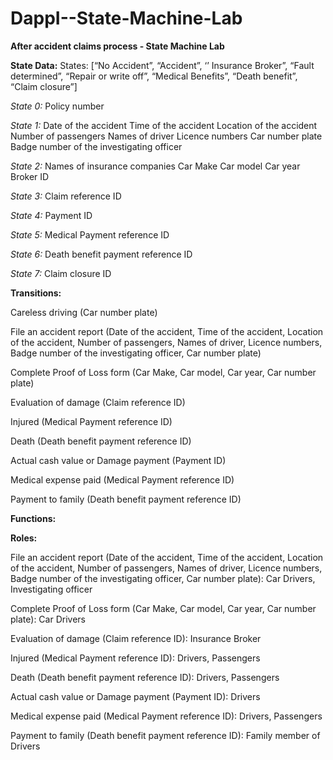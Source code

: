 # DappI--State-Machine-Lab
**After accident claims process - State Machine Lab**

**State Data:**
States: [“No Accident”, “Accident”, ‘’ Insurance Broker”, “Fault determined”, “Repair or write off”, “Medical Benefits”, “Death benefit”, “Claim closure”]

_State 0:_
Policy number

_State 1:_
Date of the accident
Time of the accident
Location of the accident
Number of passengers
Names of driver
Licence numbers
Car number plate
Badge number of the investigating officer

_State 2:_
Names of insurance companies
Car Make
Car model
Car year
Broker ID

_State 3:_
Claim reference ID

_State 4:_
Payment ID

_State 5:_
Medical Payment reference ID

_State 6:_
Death benefit payment reference ID

_State 7:_
Claim closure ID



**Transitions:**

Careless driving (Car number plate)

File an accident report (Date of the accident, Time of the accident, Location of the accident, Number of passengers, Names of driver, Licence numbers, Badge number of the investigating officer, Car number plate)

Complete Proof of Loss form (Car Make, Car model, Car year, Car number plate)		

Evaluation of damage (Claim reference ID)

Injured (Medical Payment reference ID) 

Death (Death benefit payment reference ID)

Actual cash value or Damage payment (Payment ID)

Medical expense paid (Medical Payment reference ID) 

Payment to family (Death benefit payment reference ID)

**Functions:**

**Roles:**

File an accident report (Date of the accident, Time of the accident, Location of the accident, Number of passengers, Names of driver, Licence numbers, Badge number of the investigating officer, Car number plate): Car Drivers, Investigating officer

Complete Proof of Loss form (Car Make, Car model, Car year, Car number plate): Car Drivers

Evaluation of damage (Claim reference ID): Insurance Broker

Injured (Medical Payment reference ID): Drivers, Passengers

Death (Death benefit payment reference ID): Drivers, Passengers

Actual cash value or Damage payment (Payment ID): Drivers

Medical expense paid (Medical Payment reference ID): Drivers, Passengers

Payment to family (Death benefit payment reference ID): Family member of Drivers
	




